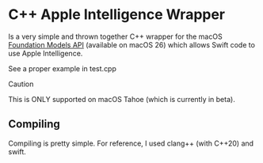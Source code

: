 # C++ Apple Intelligence Wrapper
Is a very simple and thrown together C++ wrapper for the macOS [Foundation Models API](https://developer.apple.com/documentation/foundationmodels) (available on macOS 26) which allows Swift code to use Apple Intelligence. 

See a proper example in test.cpp

> [!CAUTION]
> This is ONLY supported on macOS Tahoe (which is currently in beta).

## Compiling
Compiling is pretty simple. For reference, I used clang++ (with C++20) and swift.
